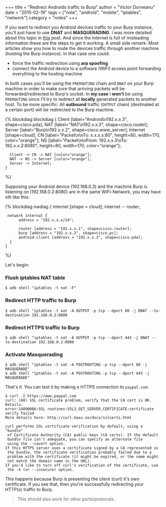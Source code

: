 +++
title = "Redirect Androids traffic to Burp"
author = "Victor Dorneanu"
date = "2015-02-19"
tags = ["note", "android", "mobile", "iptables", "network"]
category = "notes"
+++

If you want to redirect you Android devices traffic to your Burp instance, you'll just have to use **DNAT**
and **MASQUERADING**. I was more detailed about this topic in [this](http://blog.dornea.nu/2014/12/02/howto-proxy-non-proxy-aware-android-applications-through-burp/)
post. And since the Internet is full of misleading information these are the steps to get it working. 
A small side remark: Most articles show you how to route the devices traffic *through* another machine (hosting the Burp instance). In that case
one could:

* force the traffic redirection using **arp spoofing**
* connect the Android device to a software (WiFi) access point forwarding everything to the hosting machine

In both cases you'll be using the `PREROUTING` chain and `DNAT` on your Burp machine in order to make sure 
that arriving packets will be forwarded/redirected to Burp's socket. In **my case** I **won't** be using `PREROUTING`
since I'll try to redirect all **locally** generated packets to another host. To be more specific: All **outbound**
traffic (`OUTPUT` chain) (destinated at a certain port) will be redirected to the Burp machine. 

{% blockdiag
	blockdiag {
	  Client [label="Android\n192.x.x.3", shape=cisco.pda]; 
	  NAT [label="NAT\n192.x.x.3", shape=cisco.router];
	  Server [label="Burp\n192.x.x.2", shape=cisco.www_server];
      Internet [shape=cloud];
	  CN [label="Packet\n\nTo: x.x.x.x:80", height=80, width=170, color="orange"];
	  NS [label="Packet\n\nFrom: 192.x.x.3\nTo: 192.x.x.2:8080", height=80, width=170, color="orange"];

	  Client -> CN -> NAT [color="orange"];
	  NAT -> NS -> Server [color="orange"];
      Server -> Internet;
	}
%}

Supposing your Android device (192.168.0.3) and the machine Burp is listening on (192.168.0.2:8080) are in the same WiFi-Network, you may have sth
like this:

{% blockdiag 
	nwdiag {
	 internet [shape = cloud];
	 internet -- router;

	 network internal {
	      address = "192.x.x.x/24";

	      router [address = "192.x.x.1", shape=cisco.router];
	      burp [address = "192.x.x.2", shape=cisco.pc];
	      android-client [address = "192.x.x.3", shape=cisco.pda];
	  }
	}
%}


Let's begin:

### Flush iptables NAT table

~~~
$ adb shell "iptables -t nat -F"
~~~


### Redirect HTTP traffic to Burp

~~~
$ adb shell "iptables -t nat -A OUTPUT -p tcp --dport 80 -j DNAT --to-destination 192.168.0.2:8080
~~~

### Redirect HTTPS traffic to Burp

~~~
$ adb shell "iptables -t nat -A OUTPUT -p tcp --dport 443 -j DNAT --to-destination 192.168.0.2:8080
~~~

### Activate Masquerading

~~~
$ adb shell "iptables -t nat -A POSTROUTING -p tcp --dport 80 -j MASQUERADE"
$ adb shell "iptables -t nat -A POSTROUTING -p tcp --dport 443 -j MASQUERADE"
~~~

That's it. You can test it by making a HTTPS connection to `paypal.com`:

~~~
$ curl -I https://www.paypal.com
curl: (60) SSL certificate problem, verify that the CA cert is OK. Details:
error:14090086:SSL routines:SSL3_GET_SERVER_CERTIFICATE:certificate verify failed
More details here: http://curl.haxx.se/docs/sslcerts.html

curl performs SSL certificate verification by default, using a "bundle"
 of Certificate Authority (CA) public keys (CA certs). If the default
 bundle file isn't adequate, you can specify an alternate file
 using the --cacert option.
If this HTTPS server uses a certificate signed by a CA represented in
 the bundle, the certificate verification probably failed due to a
 problem with the certificate (it might be expired, or the name might
 not match the domain name in the URL).
If you'd like to turn off curl's verification of the certificate, use
 the -k (or --insecure) option.
~~~

This happens because Burp is presenting the client (curl) it's own certificate. If you see that, then you're 
successfully redirecting your HTTP(s) traffic to Burp.

> This should also work for other ports/protocols.
